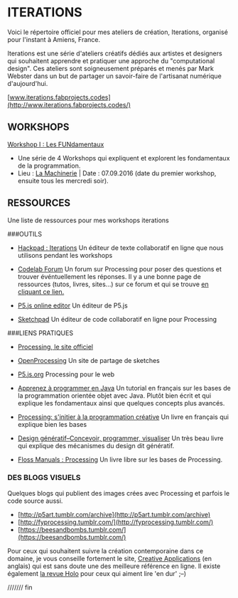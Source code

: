 # ITERATIONS

Voici le répertoire officiel pour mes ateliers de création, Iterations, organisé pour l'instant à Amiens, France. 

Iterations est une série d'ateliers créatifs dédiés aux artistes et designers qui souhaitent apprendre et pratiquer une approche du "computational design". Ces ateliers sont soigneusement préparés et menés par Mark Webster dans un but de partager un savoir-faire de l'artisanat numérique d'aujourd'hui. 

[www.iterations.fabprojects.codes](http://www.iterations.fabprojects.codes/)

## WORKSHOPS

[Workshop I : Les FUNdamentaux](https://github.com/FreeArtBureau/ITERATIONS/tree/master/WK_FUNdamentaux_092016)

- Une série de 4 Workshops qui expliquent et explorent les fondamentaux de la programmation.
- Lieu : [La Machinerie](http://lamachinerie.org/) | Date : 07.09.2016 (date du premier workshop, ensuite tous les mercredi soir).

## RESSOURCES
Une liste de ressources pour mes workshops iterations

###OUTILS

- [Hackpad : Iterations](https://iterations.hackpad.com/)
Un éditeur de texte collaboratif en ligne que nous utilisons pendant les workshops

- [Codelab Forum](http://codelab.fr/processing)
Un forum sur Processing pour poser des questions et trouver événtuellement les réponses.
Il y a une bonne page de ressources (tutos, livres, sites...) sur ce forum et qui se trouve [en cliquant ce lien.](http://codelab.fr/39)

- [P5.js online editor](https://alpha.editor.p5js.org)
Un éditeur de P5.js

- [Sketchpad](http://p5js.sketchpad.cc/sp/account/create-account)
Un éditeur de code collaboratif en ligne pour Processing




###LIENS PRATIQUES

- [Processing, le site officiel](https://processing.org/)

- [OpenProcessing](http://www.openprocessing.org/)
Un site de partage de sketches

- [P5.js.org](https://p5js.org/)
Processing pour le web


- [Apprenez à programmer en Java](https://openclassrooms.com/courses/apprenez-a-programmer-en-java)
Un tutorial en français sur les bases de la programmation orientée objet avec Java. Plutôt bien écrit et qui explique les fondamentaux ainsi que quelques concepts plus avancés. 

- [Processing: s'initier à la programmation créative](https://www.amazon.fr/Processing-Sinitier-programmation-cr-ative/dp/2100737848/ref=oosr)
Un livre en français qui explique bien les bases

- [Design génératif–Concevoir, programmer, visualiser](https://www.amazon.fr/Design-g%C3%A9n%C3%A9ratif-Concevoir-programmer-visualiser/dp/2350172155/ref=sr_1_1?s=books&ie=UTF8&qid=1472898919&sr=1-1&keywords=Design+g%C3%A9n%C3%A9ratif)
Un très beau livre qui explique des mécanismes du design dit génératif.

- [Floss Manuals : Processing](https://fr.flossmanuals.net/processing/introduction/)
Un livre libre sur les bases de Processing.

### DES BLOGS VISUELS
Quelques blogs qui publient des images crées avec Processing et parfois le code source aussi.

- [http://p5art.tumblr.com/archive](http://p5art.tumblr.com/archive)
- [http://fyprocessing.tumblr.com/](http://fyprocessing.tumblr.com/)
- [https://beesandbombs.tumblr.com/](https://beesandbombs.tumblr.com/)


Pour ceux qui souhaitent suivre la création contemporaine dans ce domaine, je vous conseille fortement le site, [Creative Applications](http://www.creativeapplications.net/) (en anglais) qui est sans doute une des meilleure référence en ligne. Il existe également [la revue Holo](http://www.creativeapplications.net/holo/) pour ceux qui aiment lire 'en dur' ;–)




/////// fin
